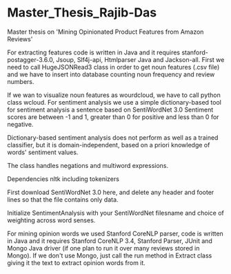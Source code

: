 # Master_Thesis_Rajib-Das
Master thesis on 'Mining Opinionated Product Features from Amazon Reviews'

For extracting features code is written in Java and it requires stanford-postagger-3.6.0, Jsoup, Slf4j-api, Htmlparser Java and Jackson-all. First we need to call HugeJSONRead3 class in order to get noun features (.csv file) and we have to insert into database counting noun frequency and review numbers.


If we wan to visualize noun features as wourdcloud, we have to call python class wcloud. For sentiment analysis we use a simple dictionary-based tool for sentiment analysis a sentence based on SentiWordNet 3.0 Sentiment scores are between -1 and 1, greater than 0 for positive and less than 0 for negative.

Dictionary-based sentiment analysis does not perform as well as a trained classifier, but it is domain-independent, based on a priori knowledge of words' sentiment values.

The class handles negations and multiword expressions.

Dependencies
nltk including tokenizers

First download SentiWordNet 3.0 here, and delete any header and footer lines so that the file contains only data.

Initialize SentimentAnalysis with your SentiWordNet filesname and choice of weighting across word senses.


For mining opinion words we used Stanford CoreNLP parser, code is written in Java and it requires Stanford CoreNLP 3.4, Stanford Parser, JUnit and Mongo Java driver (if one plan to run it over many reviews stored in Mongo). If we don't use Mongo, just call the run method in Extract class giving it the text to extract opinion words from it.
